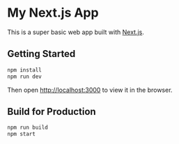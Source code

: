 # My Next.js App

This is a super basic web app built with [Next.js](https://nextjs.org/).

## Getting Started

```bash
npm install
npm run dev
```

Then open [http://localhost:3000](http://localhost:3000) to view it in the browser.

## Build for Production

```bash
npm run build
npm start
```

